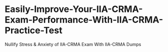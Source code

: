 # Easily-Improve-Your-IIA-CRMA-Exam-Performance-With-IIA-CRMA-Practice-Test
Nullify Stress &amp; Anxiety of IIA-CRMA Exam With IIA-CRMA Dumps
